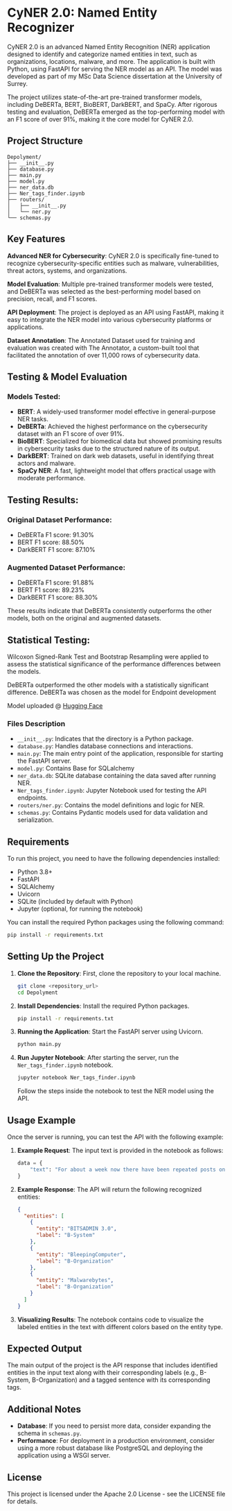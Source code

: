 
# CyNER 2.0: Named Entity Recognizer

CyNER 2.0 is an advanced Named Entity Recognition (NER) application designed to identify and categorize named entities in text, such as organizations, locations, malware, and more. The application is built with Python, using FastAPI for serving the NER model as an API. The model was developed as part of my MSc Data Science dissertation at the University of Surrey.

The project utilizes state-of-the-art pre-trained transformer models, including DeBERTa, BERT, BioBERT, DarkBERT, and SpaCy. After rigorous testing and evaluation, DeBERTa emerged as the top-performing model with an F1 score of over 91%, making it the core model for CyNER 2.0.

## Project Structure

```
Depolyment/
├── __init__.py
├── database.py
├── main.py
├── model.py
├── ner_data.db
├── Ner_tags_finder.ipynb
├── routers/
│   ├── __init__.py
│   └── ner.py
└── schemas.py
```
## Key Features
**Advanced NER for Cybersecurity**: CyNER 2.0 is specifically fine-tuned to recognize cybersecurity-specific entities such as malware, vulnerabilities, threat actors, systems, and organizations.

**Model Evaluation**: Multiple pre-trained transformer models were tested, and DeBERTa was selected as the best-performing model based on precision, recall, and F1 scores.

**API Deployment**: The project is deployed as an API using FastAPI, making it easy to integrate the NER model into various cybersecurity platforms or applications.

**Dataset Annotation**: The Annotated Dataset used for training and evaluation was created with The Annotator, a custom-built tool that facilitated the annotation of over 11,000 rows of cybersecurity data.

## Testing & Model Evaluation
### Models Tested:
- **BERT**: A widely-used transformer model effective in general-purpose NER tasks.
- **DeBERTa**: Achieved the highest performance on the cybersecurity dataset with an F1 score of over 91%.
- **BioBERT**: Specialized for biomedical data but showed promising results in cybersecurity tasks due to the structured nature of its output.
- **DarkBERT**: Trained on dark web datasets, useful in identifying threat actors and malware.
- **SpaCy NER**: A fast, lightweight model that offers practical usage with moderate performance.

## Testing Results:
### Original Dataset Performance:
- DeBERTa F1 score: 91.30%
- BERT F1 score: 88.50%
- DarkBERT F1 score: 87.10%

### Augmented Dataset Performance:
- DeBERTa F1 score: 91.88%
- BERT F1 score: 89.23%
- DarkBERT F1 score: 88.30%

These results indicate that DeBERTa consistently outperforms the other models, both on the original and augmented datasets.

## Statistical Testing:
Wilcoxon Signed-Rank Test and Bootstrap Resampling were applied to assess the statistical significance of the performance differences between the models.

DeBERTa outperformed the other models with a statistically significant difference. DeBERTa was chosen as the model for Endpoint development

Model uploaded @ [Hugging Face](https://huggingface.co/PranavaKailash/CyNER-2.0-DeBERTa-v3-base)

### Files Description

- `__init__.py`: Indicates that the directory is a Python package.
- `database.py`: Handles database connections and interactions.
- `main.py`: The main entry point of the application, responsible for starting the FastAPI server.
- `model.py`: Contains Base for SQLalchemy
- `ner_data.db`: SQLite database containing the data saved after running NER.
- `Ner_tags_finder.ipynb`: Jupyter Notebook used for testing the API endpoints.
- `routers/ner.py`: Contains the model definitions and logic for NER.
- `schemas.py`: Contains Pydantic models used for data validation and serialization.

## Requirements

To run this project, you need to have the following dependencies installed:

- Python 3.8+
- FastAPI
- SQLAlchemy
- Uvicorn
- SQLite (included by default with Python)
- Jupyter (optional, for running the notebook)

You can install the required Python packages using the following command:

```bash
pip install -r requirements.txt
```

## Setting Up the Project

1. **Clone the Repository**: First, clone the repository to your local machine.

   ```bash
   git clone <repository_url>
   cd Depolyment
   ```
2. **Install Dependencies**: Install the required Python packages.

   ```bash
   pip install -r requirements.txt
   ```
3. **Running the Application**: Start the FastAPI server using Uvicorn.

   ```bash
   python main.py
   ```
4. **Run Jupyter Notebook**: After starting the server, run the `Ner_tags_finder.ipynb` notebook.

   ```bash
   jupyter notebook Ner_tags_finder.ipynb
   ```

   Follow the steps inside the notebook to test the NER model using the API.

## Usage Example

Once the server is running, you can test the API with the following example:

1. **Example Request**: The input text is provided in the notebook as follows:

   ```python
   data = {
       "text": "For about a week now there have been repeated posts on the BleepingComputer and Malwarebytes forums regarding a BITSADMIN 3.0 command prompt that repeatedly opens on its own and downloads files"
   }
   ```
2. **Example Response**: The API will return the following recognized entities:

   ```json
   {
     "entities": [
       {
         "entity": "BITSADMIN 3.0",
         "label": "B-System"
       },
       {
         "entity": "BleepingComputer",
         "label": "B-Organization"
       },
       {
         "entity": "Malwarebytes",
         "label": "B-Organization"
       }
     ]
   }
   ```
3. **Visualizing Results**: The notebook contains code to visualize the labeled entities in the text with different colors based on the entity type.

## Expected Output

The main output of the project is the API response that includes identified entities in the input text along with their corresponding labels (e.g., B-System, B-Organization) and a tagged sentence with its corresponding tags.

## Additional Notes

- **Database**: If you need to persist more data, consider expanding the schema in `schemas.py`.
- **Performance**: For deployment in a production environment, consider using a more robust database like PostgreSQL and deploying the application using a WSGI server.

## License

This project is licensed under the Apache 2.0 License - see the LICENSE file for details.
